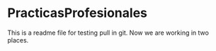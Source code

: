 # PracticasProfesionales
This is a readme file for testing pull in git.
Now we are working in two places.
